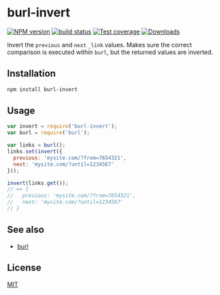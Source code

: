 # burl-invert
[![NPM version][npm-image]][npm-url]
[![build status][travis-image]][travis-url]
[![Test coverage][coveralls-image]][coveralls-url]
[![Downloads][downloads-image]][downloads-url]

Invert the `previous` and `next` `_link` values. Makes sure the correct
comparison is executed within `burl`, but the returned values are inverted.

## Installation
```bash
npm install burl-invert
```

## Usage
```js
var invert = require('burl-invert');
var burl = require('burl');

var links = burl();
links.set(invert({
  previous: 'mysite.com/?from=7654321',
  next: 'mysite.com/?until=1234567'
}));

invert(links.get());
// => {
//   previous: 'mysite.com/?from=7654321',
//   next: 'mysite.com/?until=1234567'
// }
```

## See also
- [burl][burl]

## License
[MIT](https://tldrlegal.com/license/mit-license)

[npm-image]: https://img.shields.io/npm/v/burl-invert.svg?style=flat-square
[npm-url]: https://npmjs.org/package/burl-invert
[travis-image]: https://img.shields.io/travis/yoshuawuyts/burl-invert.svg?style=flat-square
[travis-url]: https://travis-ci.org/yoshuawuyts/burl-invert
[coveralls-image]: https://img.shields.io/coveralls/yoshuawuyts/burl-invert.svg?style=flat-square
[coveralls-url]: https://coveralls.io/r/yoshuawuyts/burl-invert?branch=master
[downloads-image]: http://img.shields.io/npm/dm/burl-invert.svg?style=flat-square
[downloads-url]: https://npmjs.org/package/burl-invert

[burl]: https://github.com/yoshuawuyts/burl
